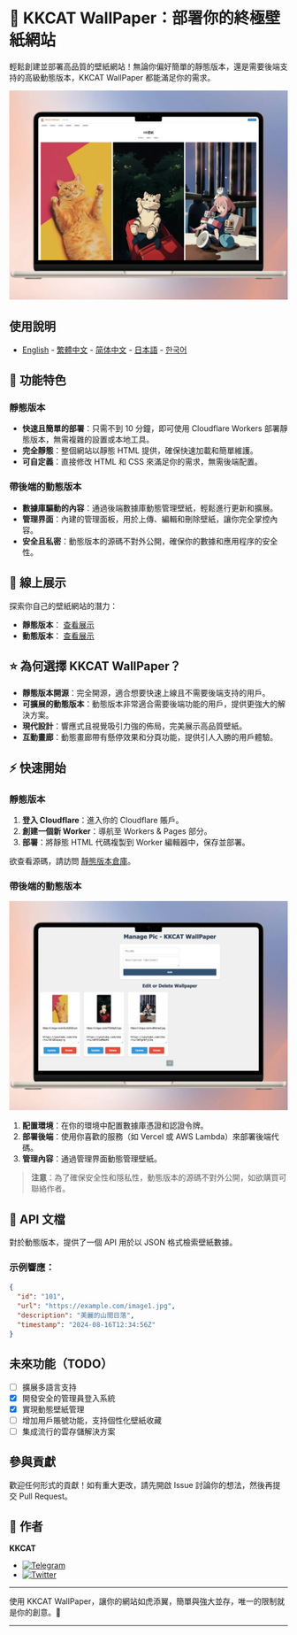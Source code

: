 # 📱 KKCAT WallPaper：部署你的終極壁紙網站

輕鬆創建並部署高品質的壁紙網站！無論你偏好簡單的靜態版本，還是需要後端支持的高級動態版本，KKCAT WallPaper 都能滿足你的需求。

![](https://raw.githubusercontent.com/KKKKKCAT/KKCAT-WallPaper/main/img/kkcat-wallpaper-01.webp)

## 使用說明

- [English](README.md) - [繁體中文](README_zh-TW.md) - [简体中文](README_zh-CN.md) - [日本語](README_ja.md) - [한국어](README_ko.md)

## 🌟 功能特色

### 靜態版本
- **快速且簡單的部署**：只需不到 10 分鐘，即可使用 Cloudflare Workers 部署靜態版本，無需複雜的設置或本地工具。
- **完全靜態**：整個網站以靜態 HTML 提供，確保快速加載和簡單維護。
- **可自定義**：直接修改 HTML 和 CSS 來滿足你的需求，無需後端配置。

### 帶後端的動態版本
- **數據庫驅動的內容**：通過後端數據庫動態管理壁紙，輕鬆進行更新和擴展。
- **管理界面**：內建的管理面板，用於上傳、編輯和刪除壁紙，讓你完全掌控內容。
- **安全且私密**：動態版本的源碼不對外公開，確保你的數據和應用程序的安全性。

## 🚀 線上展示

探索你自己的壁紙網站的潛力：
- **靜態版本**： [查看展示](https://free-wallpaper.kkcat.blog)
- **動態版本**： [查看展示](https://wallpaper.kkcat.blog)

## ⭐ 為何選擇 KKCAT WallPaper？

- **靜態版本開源**：完全開源，適合想要快速上線且不需要後端支持的用戶。
- **可擴展的動態版本**：動態版本非常適合需要後端功能的用戶，提供更強大的解決方案。
- **現代設計**：響應式且視覺吸引力強的佈局，完美展示高品質壁紙。
- **互動畫廊**：動態畫廊帶有懸停效果和分頁功能，提供引人入勝的用戶體驗。

## ⚡ 快速開始

### 靜態版本

1. **登入 Cloudflare**：進入你的 Cloudflare 賬戶。
2. **創建一個新 Worker**：導航至 Workers & Pages 部分。
3. **部署**：將靜態 HTML 代碼複製到 Worker 編輯器中，保存並部署。

欲查看源碼，請訪問 [靜態版本倉庫](https://github.com/KKKKKCAT/KKCAT-WallPaper/blob/main/wallpaper-free-worker.js)。

### 帶後端的動態版本

![](https://raw.githubusercontent.com/KKKKKCAT/KKCAT-WallPaper/main/img/kkcat-wallpaper-02.webp)

1. **配置環境**：在你的環境中配置數據庫憑證和認證令牌。
2. **部署後端**：使用你喜歡的服務（如 Vercel 或 AWS Lambda）來部署後端代碼。
3. **管理內容**：通過管理界面動態管理壁紙。

> **注意**：為了確保安全性和隱私性，動態版本的源碼不對外公開，如欲購買可聯絡作者。

## 📄 API 文檔

對於動態版本，提供了一個 API 用於以 JSON 格式檢索壁紙數據。

### 示例響應：
```json
{
  "id": "101",
  "url": "https://example.com/image1.jpg",
  "description": "美麗的山間日落",
  "timestamp": "2024-08-16T12:34:56Z"
}
```

## 未來功能（TODO）

- [ ] 擴展多語言支持
- [x] 開發安全的管理員登入系統
- [x] 實現動態壁紙管理
- [ ] 增加用戶賬號功能，支持個性化壁紙收藏
- [ ] 集成流行的雲存儲解決方案

## 參與貢獻

歡迎任何形式的貢獻！如有重大更改，請先開啟 Issue 討論你的想法，然後再提交 Pull Request。

## 👤 作者

**KKCAT**

- [![Telegram](https://img.shields.io/badge/-Telegram-2CA5E0?style=flat-square&logo=telegram&logoColor=white)](https://t.me/kkkkkcat)
- [![Twitter](https://img.shields.io/badge/Twitter-Follow-1DA1F2?style=flat&logo=twitter)](https://x.com/kcat88888)

---

使用 KKCAT WallPaper，讓你的網站如虎添翼，簡單與強大並存，唯一的限制就是你的創意。🚀

---
